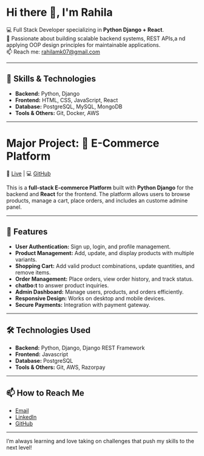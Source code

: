 # Hi there 👋, I'm Rahila

💻 Full Stack Developer specializing in **Python Django + React**.  
🧠 Passionate about building scalable backend systems, REST APIs,a nd applying OOP design principles for maintainable applications.   
📫 Reach me: rahilamk07@gmail.com 

---

## 🔧 Skills & Technologies

- **Backend:** Python, Django
- **Frontend:** HTML, CSS, JavaScript, React
- **Database:** PostgreSQL, MySQL, MongoDB
- **Tools & Others:** Git, Docker, AWS

---

# Major Project: 🛒 E-Commerce Platform
🔗 [Live](https://www.zyft.shop/users/login/?next=/) | 💻 [GitHub](https://github.com/rahilaaaa/Gift_Customize)

This is a **full-stack E-commerce Platform** built with **Python Django** for the backend and **React** for the frontend. The platform allows users to browse products, manage a cart, place orders, and includes an custome admine panel.  

---

## 🚀 Features

- **User Authentication:** Sign up, login, and profile management.
- **Product Management:** Add, update, and display products with multiple variants.
- **Shopping Cart:** Add valid product combinations, update quantities, and remove items.
- **Order Management:** Place orders, view order history, and track status.
- **chatbo:t** to answer product inquiries.
- **Admin Dashboard:** Manage users, products, and orders efficiently.
- **Responsive Design:** Works on desktop and mobile devices.
- **Secure Payments:** Integration with payment gateway.  

---

## 🛠️ Technologies Used

- **Backend:** Python, Django, Django REST Framework
- **Frontend:** Javascript
- **Database:** PostgreSQL 
- **Tools & Others:** Git,  AWS, Razorpay 

---


## 📫 How to Reach Me

- [Email](rahilamk07@gmail.com )
- [LinkedIn](https://www.linkedin.com/in/rahila-mk/)
- [GitHub](https://github.com/rahilaaaa)

---



I’m always learning and love taking on challenges that push my skills to the next level!  

